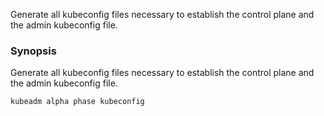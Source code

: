 
Generate all kubeconfig files necessary to establish the control plane and the admin kubeconfig file.

### Synopsis


Generate all kubeconfig files necessary to establish the control plane and the admin kubeconfig file.

```
kubeadm alpha phase kubeconfig
```

